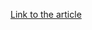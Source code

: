 [Link to the article](https://zdnet.com/article/meet-blackguard-a-new-infostealer-peddled-on-russian-hacker-forums/)
